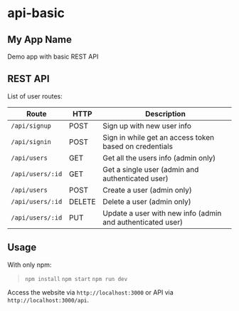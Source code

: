 # api-basic

## My App Name
Demo app with basic REST API
## REST API

List of user routes:

Route | HTTP | Description
----- | ---- | -----------
`/api/signup` | POST | Sign up with new user info
`/api/signin` | POST | Sign in while get an access token based on credentials
`/api/users` | GET | Get all the users info (admin only)
`/api/users/:id` | GET | Get a single user (admin and authenticated user)
`/api/users` | POST | Create a user (admin only)
`/api/users/:id` | DELETE | Delete a user (admin only)
`/api/users/:id` | PUT | Update a user with new info (admin and authenticated user)

## Usage
With only npm:

> `npm install`
> `npm start`
> `npm run dev`

Access the website via `http://localhost:3000` or API via `http://localhost:3000/api`.
